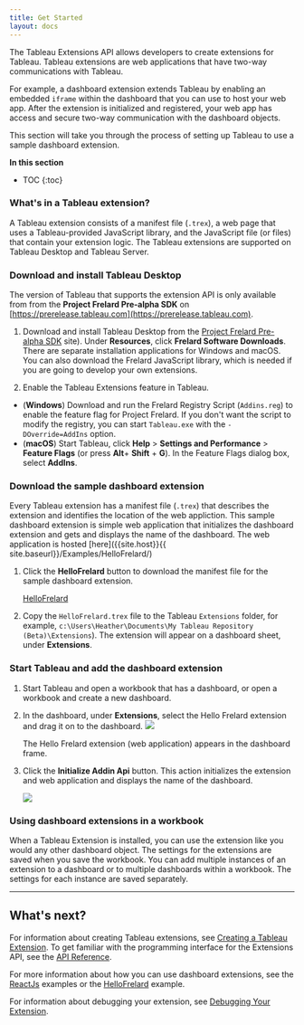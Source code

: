 ```yaml
---
title: Get Started
layout: docs
---
```



The Tableau Extensions API allows developers to create extensions for Tableau. Tableau extensions are web applications that have two-way communications with Tableau.
 
For example, a dashboard extension extends Tableau by enabling an embedded `iframe` within the dashboard that you can use to host your web app. After the extension is initialized and registered, your web app has access and secure two-way communication with the dashboard objects.

This section will take you through the process of setting up Tableau to use a sample dashboard extension.

**In this section**

* TOC
{:toc}



### What's in a Tableau extension? 
A Tableau extension consists of a manifest file (`.trex`), a web page that uses a Tableau-provided JavaScript library, and the JavaScript file (or files) that contain your extension logic. The Tableau extensions are supported on Tableau Desktop and Tableau Server.



### Download and install Tableau Desktop


The version of Tableau that supports the extension API is only available from from the **Project Frelard Pre-alpha SDK** on [https://prerelease.tableau.com](https://prerelease.tableau.com). 
1. Download and install Tableau Desktop from the [Project Frelard Pre-alpha SDK](https://prerelease.tableau.com) site). 
   Under **Resources**, click **Frelard Software Downloads**. There are separate installation applications for Windows and macOS. You can also download the Frelard JavaScript library, which is needed if you are going to develop your own extensions.

2. Enable the Tableau Extensions feature in Tableau.
- (**Windows**) Download and run the Frelard Registry Script (`Addins.reg`) to enable the feature flag for Project Frelard. If you don't want the script to modify the registry, you can start `Tableau.exe` with the `-DOverride=AddIns` option.   
- (**macOS**) Start Tableau, click **Help** > **Settings and Performance** > **Feature Flags** (or press **Alt**+ **Shift** + **G**). In the Feature Flags dialog box, select **AddIns**. 


### Download the sample dashboard extension 


Every Tableau extension has a manifest file (`.trex`) that describes the extension and identifies the location of the web appliction. This sample dashboard extension is simple web application that initializes the dashboard extension and gets and displays the name of the dashboard. The web application is hosted [here]({{site.host}}{{ site.baseurl}}/Examples/HelloFrelard/)


1. Click the **HelloFrelard** button to download the manifest file for the sample dashboard extension. 

    <a class="btn btn-primary btn-lg" href="{{ site.baseurl }}/samples/gitHelloFrelard.tflx" role="button" download>HelloFrelard</a>&nbsp;&nbsp; 

2. Copy the `HelloFrelard.trex` file to the Tableau `Extensions` folder, for example, `c:\Users\Heather\Documents\My Tableau Repository (Beta)\Extensions`). The extension will appear on a dashboard sheet, under **Extensions**.

### Start Tableau and add the dashboard extension

1. Start Tableau and open a workbook that has a dashboard, or open a workbook and create a new dashboard. 
2. In the dashboard, under **Extensions**, select the Hello Frelard extension and drag it on to the dashboard. 
   ![]({{site.baseurl}}/assets/hellofrelard_sm.png)
   
   The Hello Frelard extension (web application) appears in the dashboard frame. 
3. Click the **Initialize Addin Api** button.  This action initializes the extension and web application and displays the name of the dashboard. 

   ![]({{site.baseurl}}/assets/hello_test2.gif) 

### Using dashboard extensions in a workbook
When a Tableau Extension is installed, you can use the extension like you would any other dashboard object. The settings for the extensions are saved when you save the workbook. 
You can add multiple instances of an extension to a dashboard or to multiple dashboards within a workbook. The settings for each instance are saved separately.



------------------------------------------------------------------------
  
## What's next?

For information about creating Tableau extensions, see [Creating a Tableau Extension]({{site.baseurl}}/docs/trex_create.html).
To get familiar with the programming interface for the Extensions API, see the <a href="{{site.baseurl}}/docs/index.html" target="_blank">API Reference</a>.

For more information about how you can use dashboard extensions, see the [ReactJs](https://github.com/tableau/ProjectFrelard/tree/master/Examples/ReactJs) examples or the [HelloFrelard](https://github.com/tableau/ProjectFrelard/tree/master/Examples/HelloFrelard) example.   


For information about debugging your extension, see [Debugging Your Extension]({{site.baseurl}}/docs/trex_debugging.html).
